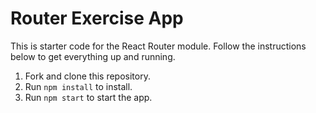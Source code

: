 # Router Exercise App

This is starter code for the React Router module. Follow the instructions below to get everything up and running.

1. Fork and clone this repository.
2. Run `npm install` to install.
3. Run `npm start` to start the app.
